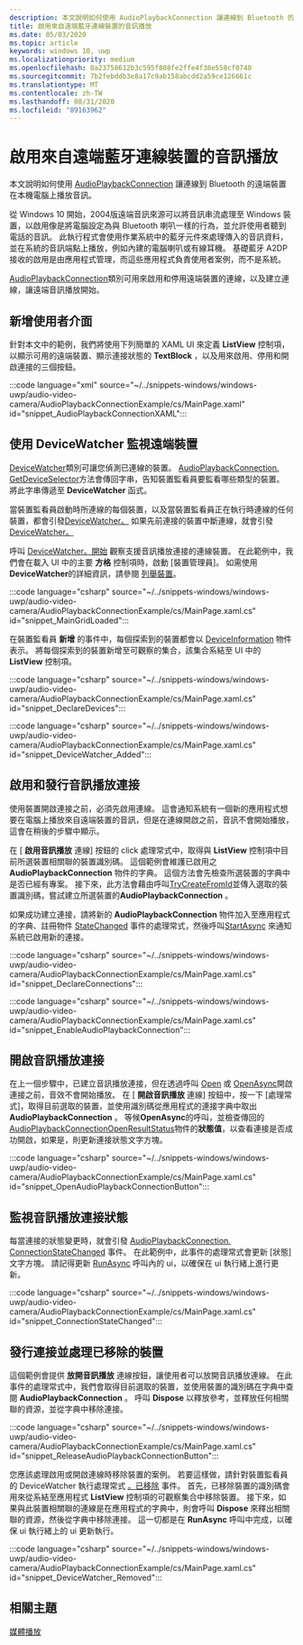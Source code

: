 ```yaml
---
description: 本文說明如何使用 AudioPlaybackConnection 讓連線到 Bluetooth 的遠端裝置在本機電腦上播放音訊。
title: 啟用來自遠端藍牙連線裝置的音訊播放
ms.date: 05/03/2020
ms.topic: article
keywords: windows 10, uwp
ms.localizationpriority: medium
ms.openlocfilehash: 8a23758612b3c595f808fe2ffe4f38e558cf0740
ms.sourcegitcommit: 7b2febddb3e8a17c9ab158abcdd2a59ce126661c
ms.translationtype: MT
ms.contentlocale: zh-TW
ms.lasthandoff: 08/31/2020
ms.locfileid: "89163962"
---
```

# <a name="enable-audio-playback-from-remote-bluetooth-connected-devices"></a>啟用來自遠端藍牙連線裝置的音訊播放

本文說明如何使用 [AudioPlaybackConnection](/uwp/api/windows.media.audio.audioplaybackconnection) 讓連線到 Bluetooth 的遠端裝置在本機電腦上播放音訊。

從 Windows 10 開始，2004版遠端音訊來源可以將音訊串流處理至 Windows 裝置，以啟用像是將電腦設定為與 Bluetooth 喇叭一樣的行為，並允許使用者聽到電話的音訊。 此執行程式會使用作業系統中的藍牙元件來處理傳入的音訊資料，並在系統的音訊端點上播放，例如內建的電腦喇叭或有線耳機。 基礎藍牙 A2DP 接收的啟用是由應用程式管理，而這些應用程式負責使用者案例，而不是系統。

[AudioPlaybackConnection](/uwp/api/windows.media.audio.audioplaybackconnection)類別可用來啟用和停用遠端裝置的連線，以及建立連線，讓遠端音訊播放開始。

## <a name="add-a-user-interface"></a>新增使用者介面

針對本文中的範例，我們將使用下列簡單的 XAML UI 來定義 **ListView** 控制項，以顯示可用的遠端裝置、顯示連接狀態的 **TextBlock** ，以及用來啟用、停用和開啟連接的三個按鈕。

:::code language="xml" source="~/../snippets-windows/windows-uwp/audio-video-camera/AudioPlaybackConnectionExample/cs/MainPage.xaml" id="snippet_AudioPlaybackConnectionXAML":::

## <a name="use-devicewatcher-to-monitor-for-remote-devices"></a>使用 DeviceWatcher 監視遠端裝置

[DeviceWatcher](/uwp/api/windows.devices.enumeration.devicewatcher)類別可讓您偵測已連線的裝置。 [AudioPlaybackConnection. GetDeviceSelector](/uwp/api/windows.media.audio.audioplaybackconnection.getdeviceselector)方法會傳回字串，告知裝置監看員要監看哪些類型的裝置。 將此字串傳遞至 **DeviceWatcher** 函式。 

當裝置監看員啟動時所連線的每個裝置，以及當裝置監看員正在執行時連線的任何裝置，都會引發[DeviceWatcher。](/uwp/api/windows.devices.enumeration.devicewatcher.added) 如果先前連接的裝置中斷連線，就會引發[DeviceWatcher。](/uwp/api/windows.devices.enumeration.devicewatcher.removed) 

呼叫 [DeviceWatcher。開始](/uwp/api/windows.devices.enumeration.devicewatcher.start) 觀察支援音訊播放連接的連線裝置。 在此範例中，我們會在載入 UI 中的主要 **方格** 控制項時，啟動 [裝置管理員]。 如需使用 **DeviceWatcher**的詳細資訊，請參閱 [列舉裝置](../devices-sensors/enumerate-devices.md)。

:::code language="csharp" source="~/../snippets-windows/windows-uwp/audio-video-camera/AudioPlaybackConnectionExample/cs/MainPage.xaml.cs" id="snippet_MainGridLoaded":::


在裝置監看員 **新增** 的事件中，每個探索到的裝置都會以 [DeviceInformation](/uwp/api/Windows.Devices.Enumeration.DeviceInformation) 物件表示。 將每個探索到的裝置新增至可觀察的集合，該集合系結至 UI 中的 **ListView** 控制項。

:::code language="csharp" source="~/../snippets-windows/windows-uwp/audio-video-camera/AudioPlaybackConnectionExample/cs/MainPage.xaml.cs" id="snippet_DeclareDevices":::


:::code language="csharp" source="~/../snippets-windows/windows-uwp/audio-video-camera/AudioPlaybackConnectionExample/cs/MainPage.xaml.cs" id="snippet_DeviceWatcher_Added":::


## <a name="enable-and-release-audio-playback-connections"></a>啟用和發行音訊播放連接

使用裝置開啟連接之前，必須先啟用連線。 這會通知系統有一個新的應用程式想要在電腦上播放來自遠端裝置的音訊，但是在連線開啟之前，音訊不會開始播放，這會在稍後的步驟中顯示。

在 [ **啟用音訊播放** 連線] 按鈕的 click 處理常式中，取得與 **ListView** 控制項中目前所選裝置相關聯的裝置識別碼。 這個範例會維護已啟用之 **AudioPlaybackConnection** 物件的字典。 這個方法會先檢查所選裝置的字典中是否已經有專案。 接下來，此方法會藉由呼叫[TryCreateFromId](/uwp/api/windows.media.audio.audioplaybackconnection.trycreatefromid)並傳入選取的裝置識別碼，嘗試建立所選裝置的**AudioPlaybackConnection** 。 

如果成功建立連接，請將新的 **AudioPlaybackConnection** 物件加入至應用程式的字典、註冊物件 [StateChanged](/uwp/api/windows.media.audio.audioplaybackconnection.statechanged) 事件的處理常式，然後呼叫[StartAsync](/uwp/api/windows.media.audio.audioplaybackconnection.startasync) 來通知系統已啟用新的連接。 

:::code language="csharp" source="~/../snippets-windows/windows-uwp/audio-video-camera/AudioPlaybackConnectionExample/cs/MainPage.xaml.cs" id="snippet_DeclareConnections":::

:::code language="csharp" source="~/../snippets-windows/windows-uwp/audio-video-camera/AudioPlaybackConnectionExample/cs/MainPage.xaml.cs" id="snippet_EnableAudioPlaybackConnection":::


## <a name="open-the-audio-playback-connection"></a>開啟音訊播放連接

在上一個步驟中，已建立音訊播放連接，但在透過呼叫 [Open](/uwp/api/windows.media.audio.audioplaybackconnection.open) 或 [OpenAsync](/uwp/api/windows.media.audio.audioplaybackconnection.openasync)開啟連接之前，音效不會開始播放。 在 [ **開啟音訊播放** 連線] 按鈕中，按一下 [處理常式]，取得目前選取的裝置，並使用識別碼從應用程式的連接字典中取出 **AudioPlaybackConnection** 。 等候**OpenAsync**的呼叫，並檢查傳回的[AudioPlaybackConnectionOpenResultStatus](/uwp/api/windows.media.audio.audioplaybackconnectionopenresult)物件的**狀態值**，以查看連接是否成功開啟，如果是，則更新連接狀態文字方塊。


:::code language="csharp" source="~/../snippets-windows/windows-uwp/audio-video-camera/AudioPlaybackConnectionExample/cs/MainPage.xaml.cs" id="snippet_OpenAudioPlaybackConnectionButton":::

## <a name="monitor-audio-playback-connection-state"></a>監視音訊播放連接狀態

每當連接的狀態變更時，就會引發 [AudioPlaybackConnection. ConnectionStateChanged](/uwp/api/windows.media.audio.audioplaybackconnection.statechanged) 事件。 在此範例中，此事件的處理常式會更新 [狀態] 文字方塊。 請記得更新 [RunAsync](/uwp/api/windows.ui.core.coredispatcher.runasync) 呼叫內的 ui，以確保在 ui 執行緒上進行更新。

:::code language="csharp" source="~/../snippets-windows/windows-uwp/audio-video-camera/AudioPlaybackConnectionExample/cs/MainPage.xaml.cs" id="snippet_ConnectionStateChanged":::

## <a name="release-connections-and-handle-removed-devices"></a>發行連接並處理已移除的裝置

這個範例會提供 **放開音訊播放** 連線按鈕，讓使用者可以放開音訊播放連線。 在此事件的處理常式中，我們會取得目前選取的裝置，並使用裝置的識別碼在字典中查閱 **AudioPlaybackConnection** 。 呼叫 **Dispose** 以釋放參考，並釋放任何相關聯的資源，並從字典中移除連接。

:::code language="csharp" source="~/../snippets-windows/windows-uwp/audio-video-camera/AudioPlaybackConnectionExample/cs/MainPage.xaml.cs" id="snippet_ReleaseAudioPlaybackConnectionButton":::

您應該處理啟用或開啟連線時移除裝置的案例。 若要這樣做，請針對裝置監看員的 DeviceWatcher 執行處理常式 [。已移除](/uwp/api/windows.devices.enumeration.devicewatcher.removed) 事件。 首先，已移除裝置的識別碼會用來從系結至應用程式 **ListView** 控制項的可觀察集合中移除裝置。 接下來，如果與此裝置相關聯的連線是在應用程式的字典中，則會呼叫 **Dispose** 來釋出相關聯的資源，然後從字典中移除連接。 這一切都是在 **RunAsync** 呼叫中完成，以確保 ui 執行緒上的 ui 更新執行。

:::code language="csharp" source="~/../snippets-windows/windows-uwp/audio-video-camera/AudioPlaybackConnectionExample/cs/MainPage.xaml.cs" id="snippet_DeviceWatcher_Removed":::

## <a name="related-topics"></a>相關主題

[媒體播放](media-playback.md)


 